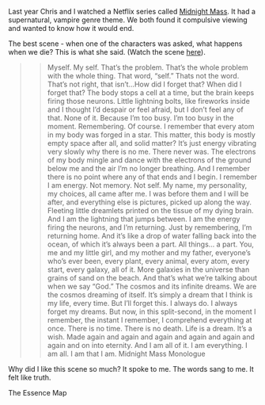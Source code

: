 Last year Chris and I watched a Netflix series called [Midnight Mass](https://en.wikipedia.org/wiki/Midnight_Mass_(miniseries)). It had a supernatural, vampire genre theme. We both found it compulsive viewing and wanted to know how it would end.

The best scene - when one of the characters was asked, what happens when we die? This is what she said. (Watch the scene [here](https://youtu.be/L-EUAP5_4po)).

>> Myself. My self. That’s the problem. That’s the whole problem with the whole thing. That word, “self.” Thats not the word. That’s not right, that isn’t…How did I forget that? When did I forget that? The body stops a cell at a time, but the brain keeps firing those neurons. Little lightning bolts, like fireworks inside and I thought I’d despair or feel afraid, but I don’t feel any of that. None of it. Because I’m too busy. I’m too busy in the moment. Remembering. Of course. I remember that every atom in my body was forged in a star. This matter, this body is mostly empty space after all, and solid matter? It’s just energy vibrating very slowly why there is no me. There never was. The electrons of my body mingle and dance with the electrons of the ground below me and the air I’m no longer breathing. And I remember there is no point where any of that ends and I begin. I remember I am energy. Not memory. Not self. My name, my personality, my choices, all came after me. I was before them and I will be after, and everything else is pictures, picked up along the way. Fleeting little dreamlets printed on the tissue of my dying brain. And I am the lightning that jumps between. I am the energy firing the neurons, and I’m returning. Just by remembering, I’m returning home. And it’s like a drop of water falling back into the ocean, of which it’s always been a part. All things… a part. You, me and my little girl, and my mother and my father, everyone’s who’s ever been, every plant, every animal, every atom, every start, every galaxy, all of it. More galaxies in the universe than grains of sand on the beach. And that’s what we’re talking about when we say “God.” The cosmos and its infinite dreams. We are the cosmos dreaming of itself. It’s simply a dream that I think is my life, every time. But I’ll forget this. I always do. I always forget my dreams. But now, in this split-second, in the moment I remember, the instant I remember, I comprehend everything at once. There is no time. There is no death. Life is a dream. It’s a wish. Made again and again and again and again and again and again and on into eternity. And I am all of it. I am everything. I am all. I am that I am. Midnight Mass Monologue

Why did I like this scene so much? It spoke to me. The words sang to me. It felt like truth.

The Essence Map 